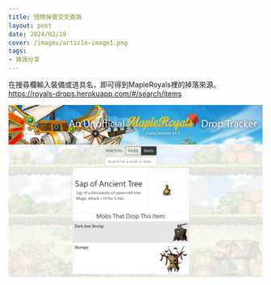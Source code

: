 ```yaml
---
title: 怪物掉寶交叉查詢
layout: post
date: 2024/02/10
cover: /images/article-image1.png
tags:
- 資源分享
---
```

在搜尋欄輸入裝備或道具名，即可得到MapleRoyals裡的掉落來源。
https://royals-drops.herokuapp.com/#/search/items

<div class="figure mb-0">
    <img src="/images/posts/mapleroyals-drops1.png" loading="lazy" class="figure-img" alt="RMS Drop Tracker">
</div>